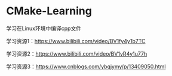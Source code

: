 # CMake-Learning

学习在Linux环境中编译cpp文件

学习资源1：https://www.bilibili.com/video/BV1fy4y1b7TC

学习资源2：https://www.bilibili.com/video/BV1vR4y1u77h

学习资源3：https://www.cnblogs.com/ybqjymy/p/13409050.html
